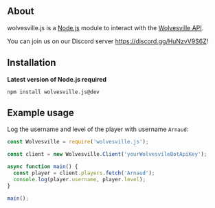 ## About
wolvesville.js is a [Node.js](https://nodejs.org) module to interact with the [Wolvesville API](https://api-docs.wolvesville.com).

You can join us on our Discord server https://discord.gg/HuNzvV9S6Z!

## Installation

**Latest version of Node.js required**
```sh-session
npm install wolvesville.js@dev
```

## Example usage

Log the username and level of the player with username `Arnaud`:
```javascript
const Wolvesville = require('wolvesville.js');

const client = new Wolvesville.Client('yourWolvesvileBotApiKey');

async function main() {
  const player = client.players.fetch('Arnaud');
  console.log(player.username, player.level);
}

main();
```
